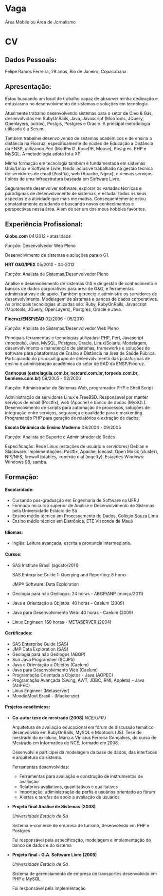 Vaga
====

Área Mobile ou Área de Jornalismo

CV
==

Dados Pessoais:
---------------

  Felipe Ramos Ferreira, 28 anos, Rio de Janeiro, Copacabana.

Apresentação:
-------------

  Estou buscando um local de trabalho capaz de absorver minha dedicação e entusiasmo no
  desenvolvimento de sistemas e soluções em tecnologia.

  Atualmente trabalho desenvolvendo sistemas para o setor de Óleo & Gás, desenvolvidos em
  RubyOnRails, Java, Javascript (MooTools, JQuery, Openlayers, outros), Postgis, Postgres e Oracle.
  A principal metodologia utilizada é a Scrum.

  Também trabalhei desenvolvendo de sistemas acadêmicos e de ensino a distância na Fiocruz,
  especificamente do núcleo de Educação a Distância da ENSP,
  utilizando Perl (ModPerl2, RoseDB, Moose), Postgres, PHP e MySQL. A metodologia adota foi a XP.

  Minha formação em tecnologia também é fundamentada em sistemas Unix/Linux e Software Livre,
  tendo inclusive trabalhado na gestão técnica de servidores de email (Postfix), web (Apache, Nginx), e
  demais serviços típicos de uma infraestrutura baseada em Software Livre.

  Seguramente desenvolver software, explorar os variadas técnicas e paradigmas de desenvolvimento de sistemas,
  e estudar todos os seus aspectos é a atividade que mais me motiva.
  Consequentemente estou constantemente estudando e buscando novos conhecimentos e perspectivas nessa área.
  Além de ser um dos meus hobbies favoritos.

Experiência Profissional:
-------------------------

  **Globo.com**
  04/2012 - atualidade

  *Função*: Desenvolvedor Web Pleno

  Desenvolvimento de sistemas e soluções para o G1.

  **HRT O&G/IPEX**
  05/2010 - 04-2012

  *Função*: Analista de Sistemas/Desenvolvedor Pleno

  Análise e desenvolvimento de sistemas GIS e de gestão de conhecimento e bancos de dados corporativos
  para área de O&G, e ferramentas administrativas e de apoio.
  Também gerencio e administro os servidores de desenvolvimento. Modelagem de sistemas e bancos de dados corporativos.
  As principais tecnologias utlizadas são:
  Ruby, RubyOnRails, Javascript (Mootools, JQuery, OpenLayers), Postgres, Oracle e Java.

  **Fiocruz/ENSP/EAD**
  02/2006 - 05/2010

  *Função*: Analista de Sistemas/Desenvolvedor Web Pleno

  Principais ferramentas e tecnologias utilizadas: PHP, Perl, Javascript (mootools), Java, MySQL, Postgres, Oracle, Linux/Solaris.
  Modelagem, desenvolvimento e manutenção de sistemas, frameworks e soluções de software para
  plataformas de Ensino a Distância na área de Saúde Pública. Participando do principal grupo de
  desenvolvimento das plataformas de ensino e administração acadêmica do setor de EAD da ENSP/Fiocruz.

  **Cannopus (estrelaguia.com.br, netcard.com.br, torpedo.com.br, bemleve.com.br)**
  09/2005 - 02/2006

  *Função*: Administrador de Sistemas Web, programador PHP e Shell Script

  Administração de servidores Linux e FreeBSD. Responsável por manter serviços de email (Postfix),
  web (Apache) e banco de dados (MySQL). Desenvolvimento de scripts para automação de processos,
  soluções de integração entre serviços, segurança e qualidade para e markenting. Programação PHP
  para geração de relatórios e extração de dados.

  **Escola Dinâmica do Ensino Moderno**
  08/2004 - 09/2005

  *Função*: Analista de Suporte e Administrador de Redes

  Especificação: Rede Linux (estações de usuário e servidores) Debian e Slackware.
  Implementações: Postfix, Apache, Icecast, Open Mosix (cluster), NIS/NFS, firewall Iptables,
  conexão dial (mgetty).
  Estações Windows: Windows 98, samba.

Formação:
---------

#### Escolaridade:

  - Cursando pós-graduação em Engenharia de Software na UFRJ
  - Formado no curso superior de Análise e Desenvolvimento de Sistemas pela Universidade Estácio de Sá
  - Ensino médio técnico em Processamento de Dados, Colégio Souza Lima
  - Ensino médio técnico em Eletrônica, ETE Visconde de Mauá

#### Idiomas:

  - Inglês: Leitura avançada, escrita e pronuncia intermediaria.

#### Cursos:

  - SAS Institute Brasil (agosto/2011)

      SAS Enterprise Guide 1: Querying and Reporting: 8 horas

      JMP® Software: Data Exploration

  - Geologia para não Geólogos: 24 horas - ABGP/ANP (março/2011)

  - Java e Orientação a Objetos: 40 horas - Caelum (2009)

  - Java para Desenvolvimento Web: 40 horas - Caelum (2009)

  - Linux Engineer: 160 horas - METASERVER (2004)

#### Certificados:

  - SAS Enterprise Guide (SAS)
  - JMP Data Exploration (SAS)
  - Geologia para não Geólogos (ABGP)
  - Sun Java Programmer (SCJP5)
  - Java e Orientação a Objetos (Caelum)
  - Java para Desenvolvimento Web (Caelum)
  - Programação Orientada a Objetos - Java (AOPEC)
  - Programação Avançada (Swing, AWT, JDBC, RMI, Applets) - Java (AOPEC)
  - Linux Engineer (Metaserver)
  - MoodleMoot Brasil - (Mackenzie)

#### Projetos acadêmicos:

  * **Co-autor tese de mestrado (2008)**
    *NCE/UFRJ*

    Arquitetura de avaliação educacional em fórum de discussão temático
    desenvolvido em RubyOnRails, MySQL e Mootools (JS).
    Tese de mestrado do ex-aluno, Marcus Vinicius Ferreira Gonçalves,
    do curso de Mestrado em Informatica do NCE, formado em 2008.

    Desenvolvi e participei da modelagem da base de dados, das interfaces
      e arquitetura do sistema.

    Ferramentas desenvolvidas:

    - Ferramentas para avaliação e construção de instrumentos de avaliação
    - Relatórios avaliativos, quantitativos e qualitativos
    - Importação, adiministração de perfís e usuários orientado ao fórum
    - Alertas e tarefas de apoio a avaliação de usuários


  * **Projeto final Análise de Sistemas (2008)**

    *Universidade Estácio de Sá*

    Sistema e-comerce de empresa de turismo, desenvolvido em PHP e Postgres

    Fui responsável pela especificação, modelagem e implementação do banco de dados e do sistema


  * **Projeto final - G.A. Software Livre (2005)**

    *Universidade Estácio de Sá*

    Sistema de gerenciamento de empresa de transportes desenvolvido em PHP e MySQL

    Fui responsável pela implementação

